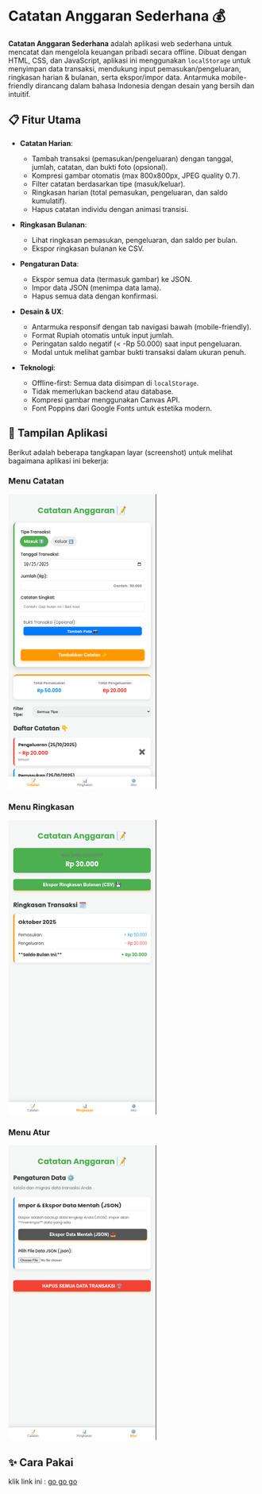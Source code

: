 # Catatan Anggaran Sederhana 💰

**Catatan Anggaran Sederhana** adalah aplikasi web sederhana untuk mencatat dan mengelola keuangan pribadi secara offline. Dibuat dengan HTML, CSS, dan JavaScript, aplikasi ini menggunakan `localStorage` untuk menyimpan data transaksi, mendukung input pemasukan/pengeluaran, ringkasan harian & bulanan, serta ekspor/impor data. Antarmuka mobile-friendly dirancang dalam bahasa Indonesia dengan desain yang bersih dan intuitif.

## 📋 Fitur Utama

- **Catatan Harian**:
  - Tambah transaksi (pemasukan/pengeluaran) dengan tanggal, jumlah, catatan, dan bukti foto (opsional).
  - Kompresi gambar otomatis (max 800x800px, JPEG quality 0.7).
  - Filter catatan berdasarkan tipe (masuk/keluar).
  - Ringkasan harian (total pemasukan, pengeluaran, dan saldo kumulatif).
  - Hapus catatan individu dengan animasi transisi.

- **Ringkasan Bulanan**:
  - Lihat ringkasan pemasukan, pengeluaran, dan saldo per bulan.
  - Ekspor ringkasan bulanan ke CSV.

- **Pengaturan Data**:
  - Ekspor semua data (termasuk gambar) ke JSON.
  - Impor data JSON (menimpa data lama).
  - Hapus semua data dengan konfirmasi.

- **Desain & UX**:
  - Antarmuka responsif dengan tab navigasi bawah (mobile-friendly).
  - Format Rupiah otomatis untuk input jumlah.
  - Peringatan saldo negatif (< -Rp 50.000) saat input pengeluaran.
  - Modal untuk melihat gambar bukti transaksi dalam ukuran penuh.

- **Teknologi**:
  - Offline-first: Semua data disimpan di `localStorage`.
  - Tidak memerlukan backend atau database.
  - Kompresi gambar menggunakan Canvas API.
  - Font Poppins dari Google Fonts untuk estetika modern.

 ## 📸 Tampilan Aplikasi

Berikut adalah beberapa tangkapan layar (screenshot) untuk melihat bagaimana aplikasi ini bekerja:

### Menu Catatan
![Tampilan Catatan Aplikasi](Screenshot/Catatan.png)

### Menu Ringkasan
![Tampilan Ringkasan](Screenshot/Ringkasan.png)

### Menu Atur
![Tampilan Atur](Screenshot/Atur.png)

## ✨ Cara Pakai 

klik link ini :
[go go go](https://wicky14.github.io/budget/)

